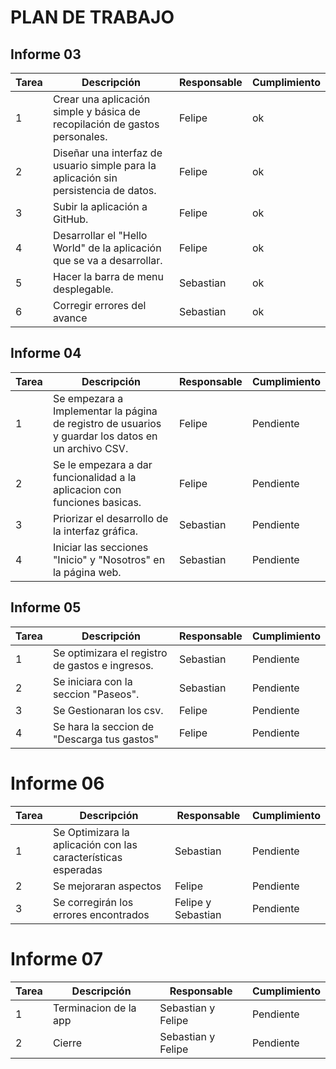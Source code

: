 # PLAN DE TRABAJO

## Informe 03
| Tarea | Descripción | Responsable | Cumplimiento |
|-------|-------------|-------------|--------------|
| 1     | Crear una aplicación simple y básica de recopilación de gastos personales. | Felipe | ok |
| 2     | Diseñar una interfaz de usuario simple para la aplicación sin persistencia de datos. | Felipe | ok |
| 3    | Subir la aplicación a GitHub. | Felipe | ok |
| 4     | Desarrollar el "Hello World" de la aplicación que se va a desarrollar. | Felipe | ok |
| 5     | Hacer la barra de menu desplegable. | Sebastian | ok |
| 6     | Corregir errores del avance | Sebastian | ok |

## Informe 04
|Tarea | Descripción | Responsable | Cumplimiento|
|-------|-------------|-------------|--------------|
| 1     | Se empezara a Implementar la página de registro de usuarios y guardar los datos en un archivo CSV. | Felipe | Pendiente|
| 2     | Se le empezara a dar funcionalidad a la aplicacion con funciones basicas. | Felipe | Pendiente|
| 3     | Priorizar el desarrollo de la interfaz gráfica. | Sebastian | Pendiente|
| 4     | Iniciar las secciones "Inicio" y "Nosotros" en la página web. | Sebastian | Pendiente|


## Informe 05
| Tarea | Descripción | Responsable | Cumplimiento |
|-------|-------------|-------------|--------------|
| 1     | Se optimizara el registro de gastos e ingresos. | Sebastian | Pendiente |
| 2     | Se iniciara con la seccion "Paseos". | Sebastian | Pendiente |
| 3    | Se Gestionaran los csv. | Felipe | Pendiente |
| 4     | Se hara la seccion de "Descarga tus gastos" | Felipe | Pendiente |

# Informe 06
| Tarea | Descripción | Responsable | Cumplimiento |
|-------|-------------|-------------|--------------|
| 1     | Se Optimizara la aplicación con las características esperadas | Sebastian | Pendiente |
| 2     | Se mejoraran aspectos | Felipe | Pendiente |
| 3    | Se corregirán los errores encontrados | Felipe y Sebastian | Pendiente |

# Informe 07
| Tarea | Descripción | Responsable | Cumplimiento |
|-------|-------------|-------------|--------------|
| 1     | Terminacion de la app | Sebastian y Felipe | Pendiente |
| 2     | Cierre | Sebastian y Felipe | Pendiente |
